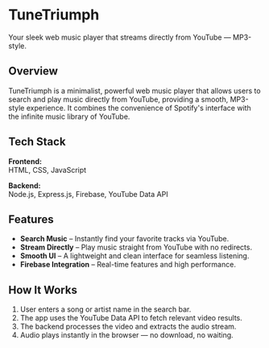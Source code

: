 # TuneTriumph
Your sleek web music player that streams directly from YouTube — MP3-style.

## Overview
TuneTriumph is a minimalist, powerful web music player that allows users to search and play music directly from YouTube, providing a smooth, MP3-style experience. It combines the convenience of Spotify's interface with the infinite music library of YouTube.

## Tech Stack
**Frontend:**  
HTML, CSS, JavaScript

**Backend:**  
Node.js, Express.js, Firebase, YouTube Data API

## Features
- **Search Music** – Instantly find your favorite tracks via YouTube.
- **Stream Directly** – Play music straight from YouTube with no redirects.
- **Smooth UI** – A lightweight and clean interface for seamless listening.
- **Firebase Integration** – Real-time features and high performance.

## How It Works
1. User enters a song or artist name in the search bar.
2. The app uses the YouTube Data API to fetch relevant video results.
3. The backend processes the video and extracts the audio stream.
4. Audio plays instantly in the browser — no download, no waiting.
